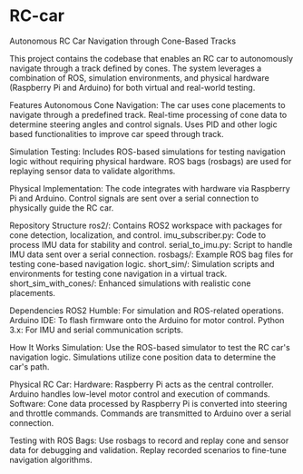 # RC-car
Autonomous RC Car Navigation through Cone-Based Tracks

This project contains the codebase that enables an RC car to autonomously navigate through a track defined by cones. The system leverages a combination of ROS, simulation environments, and physical hardware (Raspberry Pi and Arduino) for both virtual and real-world testing.

Features
Autonomous Cone Navigation:
The car uses cone placements to navigate through a predefined track.
Real-time processing of cone data to determine steering angles and control signals.
Uses PID and other logic based functionalities to improve car speed through track.

Simulation Testing:
Includes ROS-based simulations for testing navigation logic without requiring physical hardware.
ROS bags (rosbags) are used for replaying sensor data to validate algorithms.

Physical Implementation:
The code integrates with hardware via Raspberry Pi and Arduino.
Control signals are sent over a serial connection to physically guide the RC car.

Repository Structure
ros2/: Contains ROS2 workspace with packages for cone detection, localization, and control.
imu_subscriber.py: Code to process IMU data for stability and control.
serial_to_imu.py: Script to handle IMU data sent over a serial connection.
rosbags/: Example ROS bag files for testing cone-based navigation logic.
short_sim/: Simulation scripts and environments for testing cone navigation in a virtual track.
short_sim_with_cones/: Enhanced simulations with realistic cone placements.

Dependencies
ROS2 Humble: For simulation and ROS-related operations.
Arduino IDE: To flash firmware onto the Arduino for motor control.
Python 3.x: For IMU and serial communication scripts.

How It Works
Simulation:
Use the ROS-based simulator to test the RC car's navigation logic.
Simulations utilize cone position data to determine the car's path.

Physical RC Car:
Hardware:
Raspberry Pi acts as the central controller.
Arduino handles low-level motor control and execution of commands.
Software:
Cone data processed by Raspberry Pi is converted into steering and throttle commands.
Commands are transmitted to Arduino over a serial connection.

Testing with ROS Bags:
Use rosbags to record and replay cone and sensor data for debugging and validation.
Replay recorded scenarios to fine-tune navigation algorithms.

